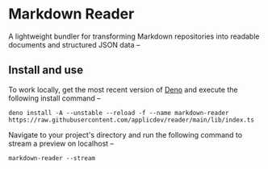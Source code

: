 # Markdown Reader

A lightweight bundler for transforming Markdown repositories into readable documents and structured JSON data –

<!--
## Disclaimer

[...]
-->

## Install and use

To work locally, get the most recent version of [Deno][deon:install] and execute the following install command –

```console
deno install -A --unstable --reload -f --name markdown-reader https://raw.githubusercontent.com/applicdev/reader/main/lib/index.ts
```

Navigate to your project's directory and run the following command to stream a preview on localhost –

```console
markdown-reader --stream
```

[deon:install]: https://deno.land/manual/getting_started/installation
